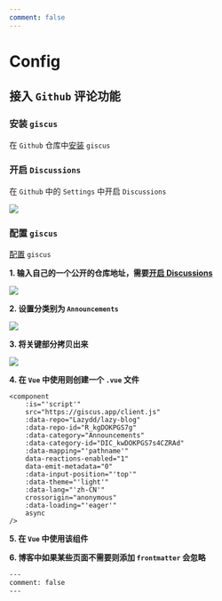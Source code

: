 ```yaml
---
comment: false
---
```


# Config

## 接入 `Github` 评论功能

### 安装 `giscus`

在 `Github` 仓库中[安装](https://github.com/apps/giscus) `giscus`

### 开启 `Discussions`

在 `Github` 中的 `Settings` 中开启 `Discussions`

<Image src="https://raw.githubusercontent.com/Lazydd/images/main/202410281040388.png"></Image>

### 配置 `giscus`

[配置](https://giscus.app/zh-CN) `giscus`

**1. 输入自己的一个公开的仓库地址，需要[开启 Discussions](/config#开启-discussions)**

<Image src="https://raw.githubusercontent.com/Lazydd/images/main/202410281035174.png"></Image>

**2. 设置分类别为 `Announcements`**

<Image src="https://raw.githubusercontent.com/Lazydd/images/main/202410281036852.png"></Image>

**3. 将关键部分拷贝出来**

<Image src="https://raw.githubusercontent.com/Lazydd/images/main/202410281037278.png"></Image>

**4. 在 `Vue` 中使用则创建一个 `.vue` 文件**

```vue-html
<component
	:is="'script'"
	src="https://giscus.app/client.js"
	:data-repo="Lazydd/lazy-blog"
	:data-repo-id="R_kgDOKPGS7g"
	:data-category="Announcements"
	:data-category-id="DIC_kwDOKPGS7s4CZRAd"
	:data-mapping="'pathname'"
	data-reactions-enabled="1"
	data-emit-metadata="0"
	:data-input-position="'top'"
	:data-theme="'light'"
	:data-lang="'zh-CN'"
	crossorigin="anonymous"
	:data-loading="'eager'"
	async
/>
```

**5. 在 `Vue` 中使用该组件**

**6. 博客中如果某些页面不需要则添加 `frontmatter` 会忽略**

```txt
---
comment: false
---
```
